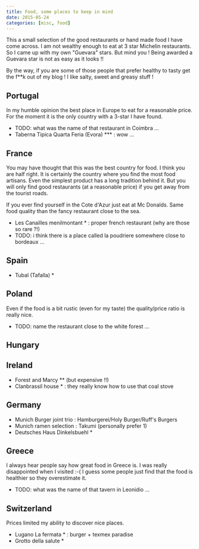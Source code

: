 ```yaml
---
title: Food, some places to keep in mind
date: 2015-05-24
categories: [misc, food]
---
```


This a small selection of the good restaurants or hand made food I have come across.
I am not wealthy enough to eat at 3 star Michelin restaurants. So I came up with my own "Guevara" stars.
But mind you ! Being awarded a Guevara star is not as easy as it looks !!

By the way, if you are some of those people that prefer healthy to tasty get the f\*\*k out of my blog !
I like salty, sweet and greasy stuff !

## Portugal

In my humble opinion the best place in Europe to eat for a reasonable price.
For the moment it is the only country with a 3-star I have found.

* TODO: what was the name of that restaurant in Coimbra ...
* Taberna Tipica Quarta Feria (Evora) \*\*\* : wow ...

## France

You may have thought that this was the best country for food. I think you are half right.
It is certainly the country where you find the most food artisans. Even the simplest product has a
long tradition behind it. But you will only find good restaurants (at a reasonable price) if you
get away from the tourist roads.

If you ever find yourself in the Cote d'Azur just eat at Mc Donalds. Same food quality than the fancy
restaurant close to the sea.

* Les Canailles menilmontant \* : proper french restaurant (why are those so rare ?!)
* TODO: i think there is a place called la poudriere somewhere close to bordeaux ...

## Spain

* Tubal (Tafalla) \*

## Poland

Even if the food is a bit rustic (even for my taste) the quality/price ratio is really nice.

* TODO: name the restaurant close to the white forest ...

## Hungary

## Ireland

* Forest and Marcy \*\* (but expensive !!)
* Clanbrassil house \* : they really know how to use that coal stove

## Germany

* Munich Burger joint trio : Hamburgerei/Holy Burger/Ruff's Burgers
* Munich ramen selection : Takumi (personally prefer 1)
* Deutsches Haus Dinkelsbuehl \*

## Greece

I always hear people say how great food in Greece is. I was really disappointed when I visited :-(
I guess some people just find that the food is healthier so they overestimate it.

* TODO: what was the name of that tavern in Leonidio ...

## Switzerland

Prices limited my ability to discover nice places.

* Lugano La fermata \* : burger + texmex paradise
* Grotto della salute \*

